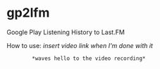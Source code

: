 # gp2lfm
Google Play Listening History to Last.FM


How to use: *insert video link when I'm done with it*

            *waves hello to the video recording*
